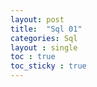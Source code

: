 ```yaml
---
layout: post
title:  "Sql 01"
categories: Sql
layout : single
toc : true 
toc_sticky : true
---
```


